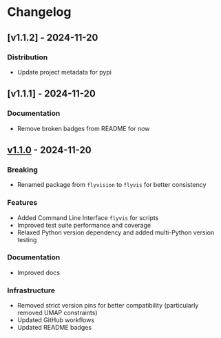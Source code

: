 # Changelog

## [v1.1.2] - 2024-11-20

### Distribution
- Update project metadata for pypi

## [v1.1.1] - 2024-11-20

### Documentation
- Remove broken badges from README for now

## [v1.1.0] - 2024-11-20

### Breaking
- Renamed package from `flyvision` to `flyvis` for better consistency

### Features
- Added Command Line Interface `flyvis` for scripts
- Improved test suite performance and coverage
- Relaxed Python version dependency and added multi-Python version testing

### Documentation
- Improved docs

### Infrastructure
- Removed strict version pins for better compatibility (particularly removed UMAP constraints)
- Updated GitHub workflows
- Updated README badges

[v1.1.0]: https://github.com/TuragaLab/flyvis/releases/tag/v1.1.0
